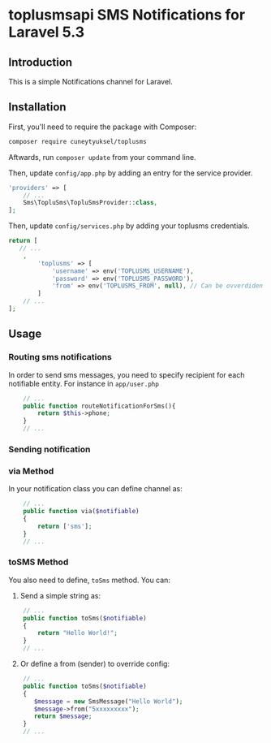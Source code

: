 #  toplusmsapi SMS Notifications for Laravel 5.3

## Introduction

This is a simple Notifications channel for Laravel.


## Installation

First, you'll need to require the package with Composer:

```sh
composer require cuneytyuksel/toplusms
```

Aftwards, run `composer update` from your command line.

Then, update `config/app.php` by adding an entry for the service provider.

```php
'providers' => [
	// ...
    Sms\TopluSms\TopluSmsProvider::class,
];
```

Then, update `config/services.php` by adding your toplusms credentials.

```php
return [
   // ...
	,
        'toplusms' => [
            'username' => env('TOPLUSMS_USERNAME'),
            'password' => env('TOPLUSMS_PASSWORD'),
            'from' => env('TOPLUSMS_FROM', null), // Can be ovverdiden with $message->from() 
        ]
    // ...
];
```

## Usage
### Routing sms notifications

In order to send sms messages, you need to specify recipient for each notifiable entity.
For instance in `app/user.php`
```php
    // ...
    public function routeNotificationForSms(){
        return $this->phone;
    }
    // ...
```
### Sending notification
### via Method
In your notification class you can define channel as: 
```php
    // ...
    public function via($notifiable)
    {
        return ['sms'];
    }
    // ...
```
### toSMS Method
You also need to define, `toSms` method. You can:
1. Send a simple string as:
```php
    // ...
    public function toSms($notifiable)
    {
        return "Hello World!";
    }
    // ...
```
2. Or define a from (sender) to override config:
 ```php
     // ...
     public function toSms($notifiable)
     {
        $message = new SmsMessage("Hello World");
        $message->from("5xxxxxxxxx");
        return $message;
     }
     // ...
 ```
